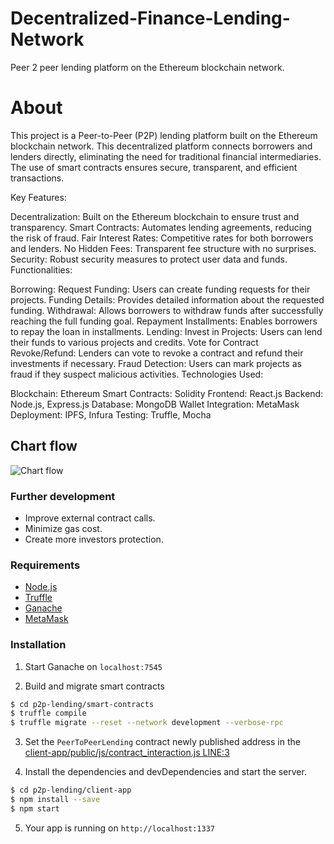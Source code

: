 # Decentralized-Finance-Lending-Network

Peer 2 peer lending platform on the Ethereum blockchain network.

# About
This project is a Peer-to-Peer (P2P) lending platform built on the Ethereum blockchain network. This decentralized platform connects borrowers and lenders directly, eliminating the need for traditional financial intermediaries. The use of smart contracts ensures secure, transparent, and efficient transactions.

Key Features:

Decentralization: Built on the Ethereum blockchain to ensure trust and transparency.
Smart Contracts: Automates lending agreements, reducing the risk of fraud.
Fair Interest Rates: Competitive rates for both borrowers and lenders.
No Hidden Fees: Transparent fee structure with no surprises.
Security: Robust security measures to protect user data and funds.
Functionalities:

Borrowing:
Request Funding: Users can create funding requests for their projects.
Funding Details: Provides detailed information about the requested funding.
Withdrawal: Allows borrowers to withdraw funds after successfully reaching the full funding goal.
Repayment Installments: Enables borrowers to repay the loan in installments.
Lending:
Invest in Projects: Users can lend their funds to various projects and credits.
Vote for Contract Revoke/Refund: Lenders can vote to revoke a contract and refund their investments if necessary.
Fraud Detection: Users can mark projects as fraud if they suspect malicious activities.
Technologies Used:

Blockchain: Ethereum
Smart Contracts: Solidity
Frontend: React.js
Backend: Node.js, Express.js
Database: MongoDB
Wallet Integration: MetaMask
Deployment: IPFS, Infura
Testing: Truffle, Mocha
## Chart flow

![Chart flow](https://i.imgur.com/vRq7nAN.png)

### Further development

  - Improve external contract calls.
  - Minimize gas cost.
  - Create more investors protection.

### Requirements
* [Node.js](https://nodejs.org/)
* [Truffle](https://truffleframework.com/)
* [Ganache](https://truffleframework.com/ganache/)
* [MetaMask](https://metamask.io/)
    
### Installation

1. Start Ganache on ``localhost:7545``   

2. Build and migrate smart contracts

```sh
$ cd p2p-lending/smart-contracts
$ truffle compile
$ truffle migrate --reset --network development --verbose-rpc
```

3. Set the ``PeerToPeerLending`` contract newly published address in the [client-app/public/js/contract_interaction.js LINE:3](https://github.com/mradkov/p2p-lending/blob/370bde2a452caff4831d5e91157f733ce9921a99/client-app/public/js/contract_interaction.js#L5) 

4. Install the dependencies and devDependencies and start the server.

```sh
$ cd p2p-lending/client-app
$ npm install --save
$ npm start
```

5. Your app is running on ``http://localhost:1337``




